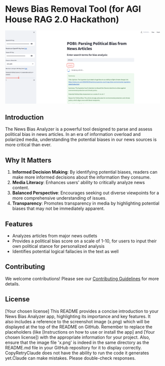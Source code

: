 # News Bias Removal Tool (for AGI House RAG 2.0 Hackathon)

![News Bias Analyzer Screenshot](screenshot.png)

## Introduction

The News Bias Analyzer is a powerful tool designed to parse and assess political bias in news articles. In an era of information overload and polarized media, understanding the potential biases in our news sources is more critical than ever.

## Why It Matters

1. **Informed Decision Making**: By identifying potential biases, readers can make more informed decisions about the information they consume.
2. **Media Literacy**: Enhances users' ability to critically analyze news content.
3. **Balanced Perspective**: Encourages seeking out diverse viewpoints for a more comprehensive understanding of issues.
4. **Transparency**: Promotes transparency in media by highlighting potential biases that may not be immediately apparent.

## Features

- Analyzes articles from major news outlets
- Provides a political bias score on a scale of 1-10, for users to input their own political stance for personalized analysis
- Identifies potential logical fallacies in the text as well

## Contributing

We welcome contributions! Please see our [Contributing Guidelines](CONTRIBUTING.md) for more details.

## License

[Your chosen license]
This README provides a concise introduction to your News Bias Analyzer app, highlighting its importance and key features. It also includes a reference to the screenshot image (x.png) which will be displayed at the top of the README on GitHub.
Remember to replace the placeholders (like [Instructions on how to use or install the app] and [Your chosen license]) with the appropriate information for your project. Also, ensure that the image file 'x.png' is indeed in the same directory as the README.md file in your GitHub repository for it to display correctly. CopyRetryClaude does not have the ability to run the code it generates yet.Claude can make mistakes. Please double-check responses.
